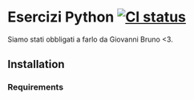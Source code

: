 # Esercizi Python [![CI status](http://img.shields.io/badge/gandalf-approved-61C6FF.svg)](https://www.youtube.com/watch?v=Sagg08DrO5U)

Siamo stati obbligati a farlo da Giovanni Bruno <3.

## Installation

### Requirements
